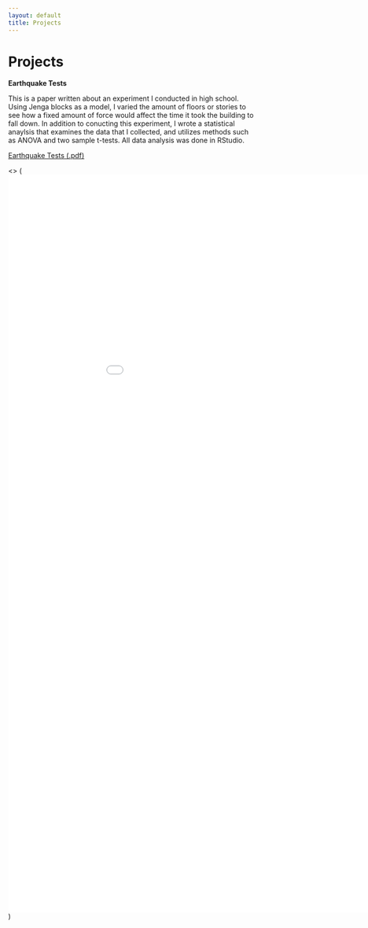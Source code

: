 ```yaml
---
layout: default
title: Projects
---
```


# Projects

**Earthquake Tests**

  This is a paper written about an experiment I conducted in high school.
Using Jenga blocks as a model, I varied the amount of floors or stories to see
how a fixed amount of force would affect the time it took the building to fall down.
  In addition to conucting this experiment, I wrote a statistical anaylsis that
examines the data that I collected, and utilizes methods such as ANOVA and two sample t-tests.
All data analysis was done in RStudio.

[Earthquake Tests (.pdf)]("/assets/projects/earthquaketests.pdf")


<> (<embed src="/assets/projects/earthquaketests.pdf" width="1000px" height="1500x" />)

